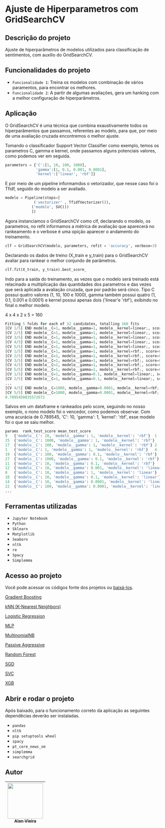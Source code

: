 # Ajuste de Hiperparametros com GridSearchCV
## Descrição do projeto
Ajuste de hiperparâmetros de modelos utilizados para classificação de sentimentos, com auxílio do GridSearchCV. 

## Funcionalidades do projeto

- `Funcionalidade 1`: Treina os modelos com combinação de vários paramentos, para encontrar os melhores.
- `Funcionalidade 2`: A partir de algumas avaliações, gera um hanking com a melhor configuração de hiperparâmetros.

## Aplicação
O GridSearchCV é uma técnica que combina exaustivamente todos os hiperparâmentos que passamos, referentes ao modelo, para que, por meio de uma avaliação cruzada encontremos o melhor ajuste.

Tomando o classificador Support Vector Classifier como exemplo, temos os parametros C, gamma e kernel, onde passamos alguns potenciais valores, como podemos ver em seguida.

```python
parameters = {'C':[1, 10, 100, 1000],
              'gamma':[1, 0.1, 0.001, 0.0001],
              'kernel':['linear', 'rbf']}
```

E por meio de um pipeline informamdos o vetorizador, que nesse caso foi o Tfidf, seguido do modelo a ser avaliado.

```python
modelo = Pipeline(steps=[
             ('vectorizer' , TfidfVectorizer()),
            ('modelo', SVC())
            ])
```
 
 Agora instanciamos o GridSearchCV como clf, declarando o modelo, os parametros, no refit informamos a métrica de avaliação que aparecerá no rankeamento e o verbose é uma opição aparecer o andamento do treinamento.
 
 ```python
clf = GridSearchCV(modelo, parameters, refit = 'accuracy', verbose=3)
```

Declarando os dados de treino (X_train e y_train) para o GridSearchCV avaliar para rankear o melhor conjundo de parâmetros.

 ```python
clf.fit(X_train, y_train).best_score_
```

Indo para a saída do treinamento, as vezes que o modelo será treinado está relacinado a multiplicação das quantidades dos parametros e das vezes que será aplicada a avaliação cruzada, que por padrão será cinco. Tipo C possui quatro valores (1, 10, 100 e 1000), gamma também possui quatro (1, 0.1, 0.001 e 0.0001) e kernel possui apenas dois ('linear'e 'rbf'), exibindo no final o melhor modelo.

4 x 4 x 2 x 5 = 160

```python
Fitting 5 folds for each of 32 candidates, totalling 160 fits
[CV 1/5] END modelo__C=1, modelo__gamma=1, modelo__kernel=linear;, score=0.718 total time=  24.1s
[CV 2/5] END modelo__C=1, modelo__gamma=1, modelo__kernel=linear;, score=0.714 total time=  18.8s
[CV 3/5] END modelo__C=1, modelo__gamma=1, modelo__kernel=linear;, score=0.712 total time=  15.0s
[CV 4/5] END modelo__C=1, modelo__gamma=1, modelo__kernel=linear;, score=0.731 total time=  15.2s
[CV 5/5] END modelo__C=1, modelo__gamma=1, modelo__kernel=linear;, score=0.729 total time=  15.1s
[CV 1/5] END modelo__C=1, modelo__gamma=1, modelo__kernel=rbf;, score=0.787 total time=  19.8s
[CV 2/5] END modelo__C=1, modelo__gamma=1, modelo__kernel=rbf;, score=0.771 total time=  21.4s
[CV 3/5] END modelo__C=1, modelo__gamma=1, modelo__kernel=rbf;, score=0.768 total time=  19.6s
[CV 4/5] END modelo__C=1, modelo__gamma=1, modelo__kernel=rbf;, score=0.793 total time=  19.9s
[CV 5/5] END modelo__C=1, modelo__gamma=1, modelo__kernel=rbf;, score=0.788 total time=  19.9s
[CV 1/5] END modelo__C=1, modelo__gamma=0.1, modelo__kernel=linear;, score=0.718 total time=  15.0s
[CV 2/5] END modelo__C=1, modelo__gamma=0.1, modelo__kernel=linear;, score=0.714 total time=  15.1s
...
[CV 4/5] END modelo__C=1000, modelo__gamma=0.0001, modelo__kernel=rbf;, score=0.673 total time=  22.4s
[CV 5/5] END modelo__C=1000, modelo__gamma=0.0001, modelo__kernel=rbf;, score=0.663 total time=  21.6s
0.7895450835572672
```

Salvos em um dataframe e rankeados pelo score, seguindo no nosso exemplo, o nono modelo foi o vencedor, como podemos observar. Com uma acurácia de 0.789545, 'C': 10, 'gamma': 1, 'kernel': 'rbf', esse modelo foi o que se saiu melhor.

```python
params	rank_test_score	mean_test_score
9	{'modelo__C': 10, 'modelo__gamma': 1, 'modelo__kernel': 'rbf'}	1	0.789545
25	{'modelo__C': 1000, 'modelo__gamma': 1, 'modelo__kernel': 'rbf'}	2	0.789077
17	{'modelo__C': 100, 'modelo__gamma': 1, 'modelo__kernel': 'rbf'}	2	0.789077
1	{'modelo__C': 1, 'modelo__gamma': 1, 'modelo__kernel': 'rbf'}	4	0.781389
19	{'modelo__C': 100, 'modelo__gamma': 0.1, 'modelo__kernel': 'rbf'}	5	0.769756
27	{'modelo__C': 1000, 'modelo__gamma': 0.1, 'modelo__kernel': 'rbf'}	6	0.768353
11	{'modelo__C': 10, 'modelo__gamma': 0.1, 'modelo__kernel': 'rbf'}	7	0.745489
12	{'modelo__C': 10, 'modelo__gamma': 0.001, 'modelo__kernel': 'linear'}	8	0.744820
8	{'modelo__C': 10, 'modelo__gamma': 1, 'modelo__kernel': 'linear'}	8	0.744820
10	{'modelo__C': 10, 'modelo__gamma': 0.1, 'modelo__kernel': 'linear'}	8	0.744820
14	{'modelo__C': 10, 'modelo__gamma': 0.0001, 'modelo__kernel': 'linear'}	8	0.744820
22	{'modelo__C': 100, 'modelo__gamma': 0.0001, 'modelo__kernel': 'linear'}	12	0.73833
...
```

## Ferramentas utilizadas
- `Jupyter Notebook`
- `Python`
- `Sklearn`
- `Matplotlib`
- `Seaborn`
- `nltk`
- `re`
- `Spacy`
- `Simplemma`

## Acesso ao projeto

Você pode acessar os códigos fonte dos projetos ou [baixá-los](https://github.com/alan-vieira/an_sent_ajuste_hiperparametros/archive/refs/heads/main.zip).

[Gradient Boosting](https://github.com/alan-vieira/an_sent_ajuste_hiperparametros/blob/main/gradient_boosting_tfidf_oversampling.ipynb)

[kNN (K-Nearest Neighbors)](https://github.com/alan-vieira/an_sent_ajuste_hiperparametros/blob/main/knn_tfidf_oversampling.ipynb)

[Logistic Regression](https://github.com/alan-vieira/an_sent_ajuste_hiperparametros/blob/main/logistic_regression_tfidf_oversampling.ipynb)

[MLP](https://github.com/alan-vieira/an_sent_ajuste_hiperparametros/blob/main/mlp_tfidf_oversampling.ipynb)

[MultinomialNB](https://github.com/alan-vieira/an_sent_ajuste_hiperparametros/blob/main/multinomialnb_tfidf_oversampling.ipynb)

[Passive Aggressive](https://github.com/alan-vieira/an_sent_ajuste_hiperparametros/blob/main/passive_aggressive_tfidf_oversampling.ipynb)

[Random Forest](https://github.com/alan-vieira/an_sent_ajuste_hiperparametros/blob/main/random_forest_tfidf_oversampling.ipynb)

[SGD](https://github.com/alan-vieira/an_sent_ajuste_hiperparametros/blob/main/sgd_tfidf_oversampling.ipynb)

[SVC](https://github.com/alan-vieira/an_sent_ajuste_hiperparametros/blob/main/svc_tfidf_oversampling.ipynb)

[XGB](https://github.com/alan-vieira/an_sent_ajuste_hiperparametros/blob/main/xgb_tfidf_oversampling.ipynb)

## Abrir e rodar o projeto
Após baixado, para o funcionamento correto da aplicação as seguintes dependêcias deverão ser instaladas.

- `pandas`
- `nltk`
- `pip setuptools wheel`
- `spacy`
- `pt_core_news_sm`
- `simplemma`
- `searchgrid`

## Autor

| [<img src="https://avatars.githubusercontent.com/alan-vieira" width=115><br><sub>Alan Vieira</sub>](https://github.com/alan-vieira) |
| :---: |
